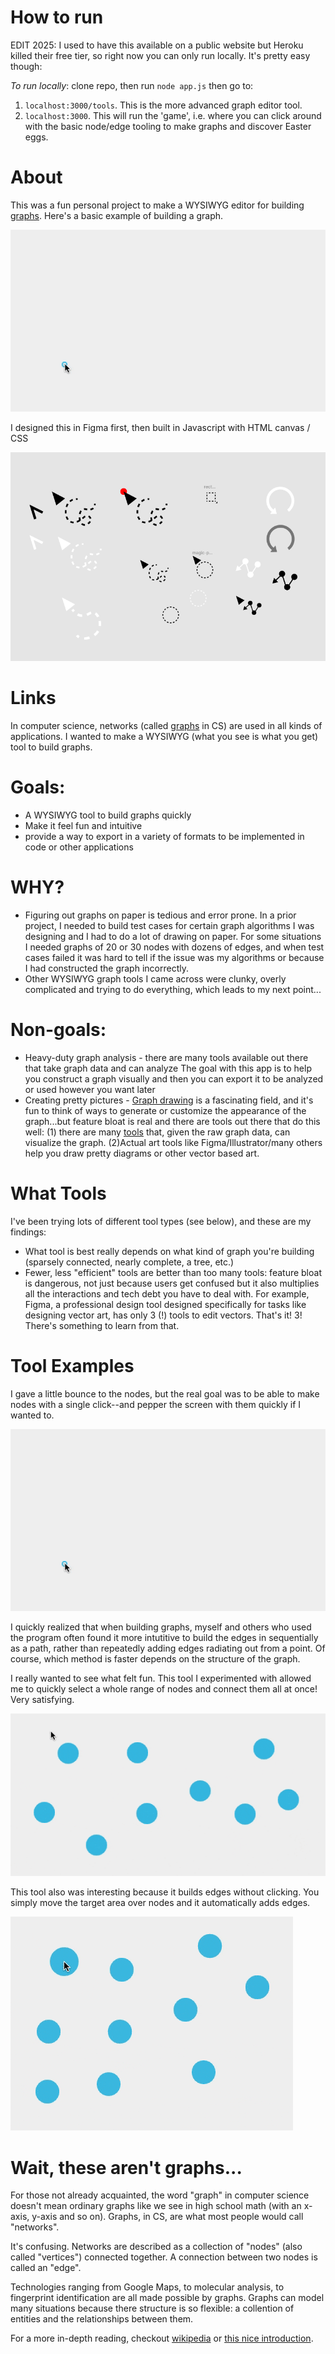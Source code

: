 # How to run

EDIT 2025: I used to have this available on a public website but Heroku killed their free tier, so right now you can only run locally. It's pretty easy though: 

*To run locally*: clone repo, then run `node app.js` then go to:
1. `localhost:3000/tools`. This is the more advanced graph editor tool. 
2. `localhost:3000`. This will run the 'game', i.e. where you can click around with the basic node/edge tooling to make graphs and discover Easter eggs.

# About

This was a fun personal project to make a WYSIWYG editor for building [graphs](https://en.wikipedia.org/wiki/Graph_theory).
Here's a basic example of building a graph.

![Basic use tool](screenshots/basic-use-4.gif)

I designed this in Figma first, then built in Javascript with HTML canvas / CSS

![Basic use tool](screenshots/tooltips.png)

# Links

In computer science, networks (called [graphs](https://en.wikipedia.org/wiki/Graph_theory) in CS) are used in all kinds of applications. I wanted to make a WYSIWYG (what you see is what you get) tool to build graphs. 
# Goals:
* A WYSIWYG tool to build graphs quickly
* Make it feel fun and intuitive
* provide a way to export in a variety of formats to be implemented in code or other applications
# WHY?
* Figuring out graphs on paper is tedious and error prone. In a prior project, I needed to build test cases for certain graph algorithms I was designing and I had to do a lot of drawing on paper. For some situations I needed graphs of 20 or 30 nodes with dozens of edges, and when test cases failed it was hard to tell if the issue was my algorithms or because I had constructed the graph incorrectly.
* Other WYSIWYG graph tools I came across were clunky, overly complicated and trying to do everything, which leads to my next point...

# Non-goals:
 
* Heavy-duty graph analysis - there are many tools available out there that take graph data and can analyze The goal with this app is to help you construct a graph visually and then you can export it to be analyzed or used however you want later
* Creating pretty pictures - [Graph drawing](https://en.wikipedia.org/wiki/Graph_drawing) is a fascinating field, and it's fun to think of ways to generate or customize the appearance of the graph...but feature bloat is real and there are tools out there that do this well: (1) there are many [tools](https://neo4j.com/developer/tools-graph-visualization/) that, given the raw graph data, can visualize the graph. (2)Actual art tools like Figma/Illustrator/many others help you draw pretty diagrams or other vector based art.

# What Tools
I've been trying lots of different tool types (see below), and these are my findings:
* What tool is best really depends on what kind of graph you're building (sparsely connected, nearly complete, a tree, etc.)
* Fewer, less "efficient" tools are better than too many tools: feature bloat is dangerous, not just because users get confused but it also multiplies all the interactions and tech debt you have to deal with. For example, Figma, a professional design tool designed specifically for tasks like designing vector art, has only 3 (!) tools to edit vectors. That's it! 3! There's something to learn from that.

# Tool Examples
I gave a little bounce to the nodes, but the real goal was to be able to make nodes with a single click--and pepper the screen with them quickly if I wanted to.

![Basic use tool](screenshots/basic-use-4.gif)

I quickly realized that when building graphs, myself and others who used the program often found it more intutitive to build the edges in sequentially as a path, rather than repeatedly adding edges radiating out from a point. Of course, which method is faster depends on the structure of the graph.

I really wanted to see what felt fun. This tool I experimented with allowed me to quickly select a whole range of nodes and connect them all at once! Very satisfying.

![Complete tool](screenshots/drag-complete-tool-1.gif)

This tool also was interesting because it builds edges without clicking. You simply move the target area over nodes and it automatically adds edges.

![Path tool](screenshots/path-tool-1.gif)

# Wait, these aren't graphs...
For those not already acquainted, the word "graph" in computer science doesn't mean ordinary graphs like we see in high school math (with an x-axis, y-axis and so on). Graphs, in CS, are what most people would call "networks". 

It's confusing. Networks are described as a collection of "nodes" (also called "vertices") connected together. A connection between two nodes is called an "edge".

Technologies ranging from Google Maps, to molecular analysis, to fingerprint identification are all made possible by graphs. Graphs can model many situations because there structure is so flexible: a collention of entities and the relationships between them.

For a more in-depth reading, checkout [wikipedia](https://en.wikipedia.org/wiki/Graph_theory) or [this nice introduction](https://medium.com/basecs/a-gentle-introduction-to-graph-theory-77969829ead8). 
